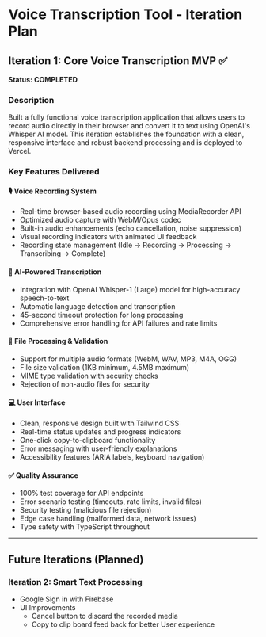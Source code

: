 # Voice Transcription Tool - Iteration Plan

## Iteration 1: Core Voice Transcription MVP ✅

**Status: COMPLETED**

### Description
Built a fully functional voice transcription application that allows users to record audio directly in their browser and convert it to text using OpenAI's Whisper AI model. This iteration establishes the foundation with a clean, responsive interface and robust backend processing and is deployed to Vercel.

### Key Features Delivered

#### 🎙️ Voice Recording System
- Real-time browser-based audio recording using MediaRecorder API
- Optimized audio capture with WebM/Opus codec
- Built-in audio enhancements (echo cancellation, noise suppression)
- Visual recording indicators with animated UI feedback
- Recording state management (Idle → Recording → Processing → Transcribing → Complete)

#### 🤖 AI-Powered Transcription
- Integration with OpenAI Whisper-1 (Large) model for high-accuracy speech-to-text
- Automatic language detection and transcription
- 45-second timeout protection for long processing
- Comprehensive error handling for API failures and rate limits

#### 🔧 File Processing & Validation
- Support for multiple audio formats (WebM, WAV, MP3, M4A, OGG)
- File size validation (1KB minimum, 4.5MB maximum)
- MIME type validation with security checks
- Rejection of non-audio files for security

#### 💻 User Interface
- Clean, responsive design built with Tailwind CSS
- Real-time status updates and progress indicators
- One-click copy-to-clipboard functionality
- Error messaging with user-friendly explanations
- Accessibility features (ARIA labels, keyboard navigation)


#### ✅ Quality Assurance
- 100% test coverage for API endpoints
- Error scenario testing (timeouts, rate limits, invalid files)
- Security testing (malicious file rejection)
- Edge case handling (malformed data, network issues)
- Type safety with TypeScript throughout

---

## Future Iterations (Planned)

### Iteration 2: Smart Text Processing
- Google Sign in with Firebase
- UI Improvements 
    - Cancel button to discard the recorded media
    - Copy to clip board feed back for better User experience

    


